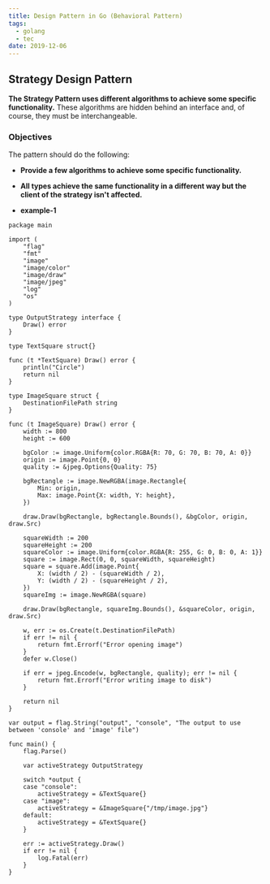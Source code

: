 ```yaml
---
title: Design Pattern in Go (Behavioral Pattern)
tags:
  - golang
  - tec
date: 2019-12-06
---
```


## Strategy Design Pattern

**The Strategy Pattern uses different algorithms to achieve some specific functionality.** These algorithms are hidden behind an interface and, of course, they must be interchangeable.

### Objectives

The pattern should do the following:

- **Provide a few algorithms to achieve some specific functionality.**
- **All types achieve the same functionality in a different way but the client of the strategy isn't affected.**

- **example-1**

```golang
package main

import (
    "flag"
    "fmt"
    "image"
    "image/color"
    "image/draw"
    "image/jpeg"
    "log"
    "os"
)

type OutputStrategy interface {
    Draw() error
}

type TextSquare struct{}

func (t *TextSquare) Draw() error {
    println("Circle")
    return nil
}

type ImageSquare struct {
    DestinationFilePath string
}

func (t ImageSquare) Draw() error {
    width := 800
    height := 600

    bgColor := image.Uniform{color.RGBA{R: 70, G: 70, B: 70, A: 0}}
    origin := image.Point{0, 0}
    quality := &jpeg.Options{Quality: 75}

    bgRectangle := image.NewRGBA(image.Rectangle{
        Min: origin,
        Max: image.Point{X: width, Y: height},
    })

    draw.Draw(bgRectangle, bgRectangle.Bounds(), &bgColor, origin, draw.Src)

    squareWidth := 200
    squareHeight := 200
    squareColor := image.Uniform{color.RGBA{R: 255, G: 0, B: 0, A: 1}}
    square := image.Rect(0, 0, squareWidth, squareHeight)
    square = square.Add(image.Point{
        X: (width / 2) - (squareWidth / 2),
        Y: (width / 2) - (squareHeight / 2),
    })
    squareImg := image.NewRGBA(square)

    draw.Draw(bgRectangle, squareImg.Bounds(), &squareColor, origin, draw.Src)

    w, err := os.Create(t.DestinationFilePath)
    if err != nil {
        return fmt.Errorf("Error opening image")
    }
    defer w.Close()

    if err = jpeg.Encode(w, bgRectangle, quality); err != nil {
        return fmt.Errorf("Error writing image to disk")
    }

    return nil
}

var output = flag.String("output", "console", "The output to use between 'console' and 'image' file")

func main() {
    flag.Parse()

    var activeStrategy OutputStrategy

    switch *output {
    case "console":
        activeStrategy = &TextSquare{}
    case "image":
        activeStrategy = &ImageSquare{"/tmp/image.jpg"}
    default:
        activeStrategy = &TextSquare{}
    }

    err := activeStrategy.Draw()
    if err != nil {
        log.Fatal(err)
    }
}
```